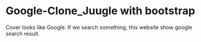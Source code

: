 # Google-Clone_Juugle with bootstrap
Cover looks like Google. If we search something, this website show google search result.
